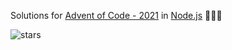 Solutions for [Advent of Code - 2021](https://adventofcode.com/2021) in [Node.js](https://nodejs.org/) 🎄🎠✨

![stars](https://badgen.net/badge/Stars/20%20%E2%AD%90)
